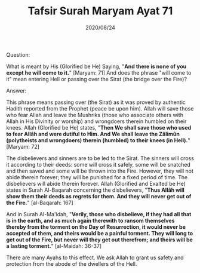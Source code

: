 ﻿---
layout: post
title: "Tafsir Surah Maryam Ayat 71"
publisher: "alsalafiyyah@icloud.com"
source: "Majmu' Fatawa wa Maqalat 5/243, question no. 4"
hijri: Muharram 5, 1442 AH
date: 2020/08/24
category: ["tafsir", quran]
shaykhs: Shaykh Ibn Baz
---

Question: 

What is meant by His (Glorified be He) Saying, "**And there is none of you except he will come to it.**" [Maryam: 71] And does the phrase "will come to it" mean entering Hell or passing over the Sirat (the bridge over the Fire)?

Answer:

This phrase means passing over (the Sirat) as it was proved by authentic Hadith reported from the Prophet (peace be upon him). Allah will save those who fear Allah and leave the Mushriks (those who associate others with Allah in His Divinity or worship) and wrongdoers therein humbled on their knees. Allah (Glorified be He) states, "**Then We shall save those who used to fear Allâh and were dutiful to Him. And We shall leave the Zâlimûn (polytheists and wrongdoers) therein (humbled) to their knees (in Hell).**" [Maryam: 72]

The disbelievers and sinners are to be led to the Sirat. The sinners will cross it according to their deeds: some will cross it safely, some will be snatched and then saved and some will be thrown into the Fire. However, they will not abide therein forever; they will be punished for a fixed period of time. The disbelievers will abide therein forever. Allah (Glorified and Exalted be He) states in Surah Al-Baqarah concerning the disbelievers, "**Thus Allâh will show them their deeds as regrets for them. And they will never get out of the Fire.**" [al-Baqarah: 167]

And in Surah Al-Ma'idah, "**Verily, those who disbelieve, if they had all that is in the earth, and as much again therewith to ransom themselves thereby from the torment on the Day of Resurrection, it would never be accepted of them, and theirs would be a painful torment. They will long to get out of the Fire, but never will they get out therefrom; and theirs will be a lasting torment.**" [al-Maidah: 36-37]

There are many Ayahs to this effect. We ask Allah to grant us safety and protection from the abode of the dwellers of the Hell.

